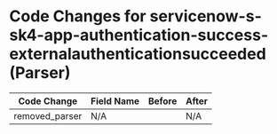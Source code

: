 # Code Changes for servicenow-s-sk4-app-authentication-success-externalauthenticationsucceeded (Parser)

| Code Change | Field Name | Before | After |
|-------------|------------|--------|-------|
| removed_parser | N/A |  | N/A |